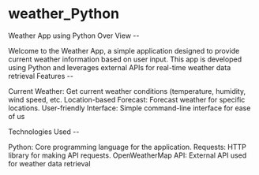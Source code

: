# weather_Python
Weather App using Python
Over View --


Welcome to the Weather App, a simple application designed to provide current weather information based on user input. This app is developed using Python and leverages external APIs for real-time weather data retrieval
Features --


Current Weather: Get current weather conditions (temperature, humidity, wind speed, etc.
Location-based Forecast: Forecast weather for specific locations.
User-friendly Interface: Simple command-line interface for ease of us


Technologies Used --


Python: Core programming language for the application.
Requests: HTTP library for making API requests.
OpenWeatherMap API: External API used for weather data retrieval



